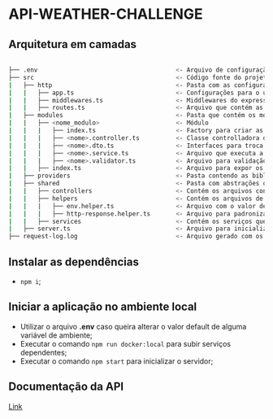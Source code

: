 # API-WEATHER-CHALLENGE

## Arquitetura em camadas

```bash

├── .env                                      <- Arquivo de configuração de ambiente
├── src                                       <- Código fonte do projeto
|   ├── http                                  <- Pasta com as configurações da camada de http
|   |   ├── app.ts                            <- Configurações para o uso do express
|   |   ├── middlewares.ts                    <- Middlewares do express
|   |   ├── routes.ts                         <- Arquivo que contém as rotas do projeto
|   ├── modules                               <- Pasta que contém os modulos do projeto
|   |   ├── <nome_modulo>                     <- Módulo 
|   |   |   ├── index.ts                      <- Factory para criar as instâncias das classes que serão expostas
|   |   |   ├── <nome>.controller.ts          <- Classe controlladora do módulo
|   |   |   ├── <nome>.dto.ts                 <- Interfaces para troca de informações entre objetos
|   |   |   ├── <nome>.service.ts             <- Arquivo que executa a regra de negócio
|   |   |   ├── <nome>.validator.ts           <- Arquivo para validação da requisição
|   |   ├── index.ts                          <- Arquivo para expor os módulos
|   ├── providers                             <- Pasta contendo as bibliotecas utilizadas
|   ├── shared                                <- Pasta com abstrações que podem ser utilizadas em diferentes módulos
|   |   ├── controllers                       <- Contém os arquivos controladores com abstrações
|   |   ├── helpers                           <- Contém os arquivos de ajuda que podem ser utilizados em diferentes módulos
|   |   |   ├── env.helper.ts                 <- Arquivo com o valor default das variáveis utilizadas na aplicação
|   |   |   ├── http-response.helper.ts       <- Arquivo para padronizar as respostas da aplicação
|   |   ├── services                          <- Contém os serviços que podem ser utilizados em diferentes módulos
|   ├── server.ts                             <- Arquivo para inicializar o servidor
├── request-log.log                           <- Arquivo gerado com os logs das requisições

```

## Instalar as dependências

- ```npm i```;

## Iniciar a aplicação no ambiente local

- Utilizar o arquivo **.env** caso queira alterar o valor default de alguma variável de ambiente;
- Executar o comando ```npm run docker:local``` para subir serviços dependentes;
- Executar o comando ```npm start``` para inicializar o servidor;

## Documentação da API

[Link](doc/README.md)
